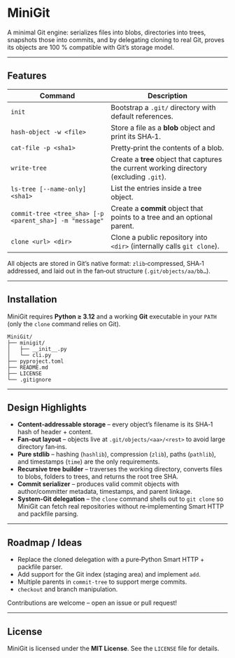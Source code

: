 # MiniGit
A minimal Git engine: serializes files into blobs, directories into trees, snapshots those into commits, and by delegating cloning to real Git, proves its objects are 100 % compatible with Git’s storage model.

---

## Features

| Command                                                 | Description                                                                              |
| ------------------------------------------------------- | ---------------------------------------------------------------------------------------- |
| `init`                                                  | Bootstrap a `.git/` directory with default references.                                   |
| `hash-object -w <file>`                                 | Store a file as a **blob** object and print its SHA‑1.                                   |
| `cat-file -p <sha1>`                                    | Pretty‑print the contents of a blob.                                                     |
| `write-tree`                                            | Create a **tree** object that captures the current working directory (excluding `.git`). |
| `ls-tree [--name-only] <sha1>`                          | List the entries inside a tree object.                                                   |
| `commit-tree <tree_sha> [-p <parent_sha>] -m "message"` | Create a **commit** object that points to a tree and an optional parent.                 |
| `clone <url> <dir>`                                     | Clone a public repository into `<dir>` (internally calls `git clone`).                   |

All objects are stored in Git’s native format: `zlib`‑compressed, SHA‑1 addressed, and laid out in the fan‑out structure (`.git/objects/aa/bb…`).

---

## Installation

MiniGit requires **Python ≥ 3.12** and a working **Git** executable in your `PATH` (only the `clone` command relies on Git).

```
MiniGit/
├── minigit/
│   ├── __init__.py
│   └── cli.py        
├── pyproject.toml
├── README.md
├── LICENSE           
└── .gitignore
```

---

## Design Highlights

- **Content‑addressable storage** – every object’s filename is its SHA‑1 hash of header + content.
- **Fan‑out layout** – objects live at `.git/objects/<aa>/<rest>` to avoid large directory fan‑ins.
- **Pure stdlib** – hashing (`hashlib`), compression (`zlib`), paths (`pathlib`), and timestamps (`time`) are the only requirements.
- **Recursive tree builder** – traverses the working directory, converts files to blobs, folders to trees, and returns the root tree SHA.
- **Commit serializer** – produces valid commit objects with author/committer metadata, timestamps, and parent linkage.
- **System‑Git delegation** – the `clone` command shells out to `git clone` so MiniGit can fetch real repositories without re‑implementing Smart HTTP and packfile parsing.

---

## Roadmap / Ideas

- Replace the cloned delegation with a pure‑Python Smart HTTP + packfile parser.
- Add support for the Git index (staging area) and implement `add`.
- Multiple parents in `commit-tree` to support merge commits.
- `checkout` and branch manipulation.

Contributions are welcome – open an issue or pull request!

---

## License

MiniGit is licensed under the **MIT License**.  See the `LICENSE` file for details.
